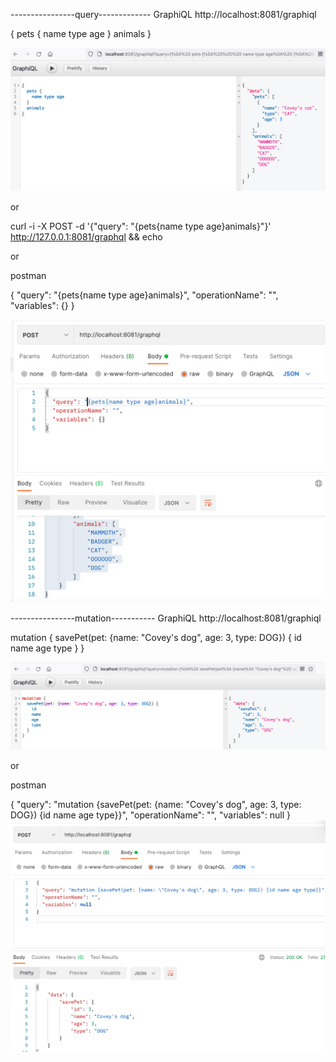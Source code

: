 
----------------query-------------
GraphiQL http://localhost:8081/graphiql

{
pets {
name type age
}
animals
}

![GraphiQLQuery.png](GraphiQLQuery.png)

or

curl -i -X POST -d  '{"query": "{pets{name type age}animals}"}' http://127.0.0.1:8081/graphql && echo


or

postman

{
"query": "{pets{name type age}animals}",
"operationName": "",
"variables": {}
}

![postmanQuery.png](postmanQuery.png)


----------------mutation-----------
GraphiQL http://localhost:8081/graphiql

mutation {
savePet(pet: {name: "Covey's dog", age: 3, type: DOG}) {
id
name
age
type
}
}

![GraphiQLMutation.png](GraphiQLMutation.png)


or

postman

{
"query": "mutation {savePet(pet: {name: \"Covey's dog\", age: 3, type: DOG}) {id name age type}}",
"operationName": "",
"variables": null
}
![postmanMutation.png](postmanMutation.png)